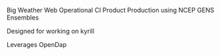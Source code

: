 Big Weather Web Operational CI Product Production using NCEP GENS Ensembles

Designed for working on kyrill

Leverages OpenDap

